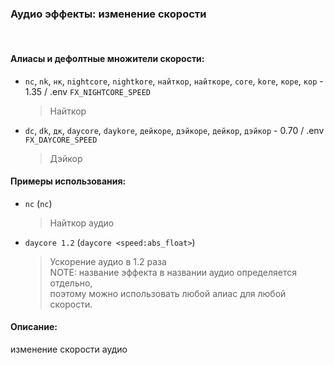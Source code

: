### **Аудио эффекты: изменение скорости**
<br>

#### **Алиасы и дефолтные множители скорости**:
- `nc`, `nk`, `нк`, `nightcore`, `nightkore`, `найткор`, `найткоре`, `core`, `kore`, `коре`, `кор` - 1.35 / .env `FX_NIGHTCORE_SPEED`
  > Найткор
- `dc`, `dk`, `дк`, `daycore`, `daykore`, `дейкоре`, `дэйкоре`, `дейкор`, `дэйкор` - 0.70 / .env `FX_DAYCORE_SPEED`
  > Дэйкор



#### **Примеры использования**:
- `nc` (`nc`)
  > Найткор аудио
- `daycore 1.2` (`daycore <speed:abs_float>`)
  > Ускорение аудио в 1.2 раза \
  > NOTE: название эффекта в названии аудио определяется отдельно, \
  > поэтому можно использовать любой алиас для любой скорости.


#### **Описание**:
изменение скорости аудио
